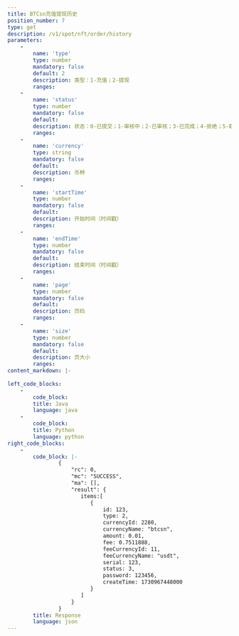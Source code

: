 ```yaml
---
title: BTCsn充值提现历史
position_number: 7
type: get
description: /v1/spot/nft/order/history
parameters:
    -
        name: 'type'
        type: number
        mandatory: false
        default: 2
        description: 类型：1-充值；2-提现
        ranges:
    -
        name: 'status'
        type: number
        mandatory: false
        default:
        description: 状态：0-已提交；1-审核中；2-已审核；3-已完成；4-拒绝；5-取消
        ranges:
    -
        name: 'currency'
        type: string
        mandatory: false
        default:
        description: 币种
        ranges: 
    -
        name: 'startTime'
        type: number
        mandatory: false
        default:
        description: 开始时间（时间戳）
        ranges:
    -
        name: 'endTime'
        type: number
        mandatory: false
        default:
        description: 结束时间（时间戳）
        ranges:
    -
        name: 'page'
        type: number
        mandatory: false
        default:
        description: 页码
        ranges:
    -
        name: 'size'
        type: number
        mandatory: false
        default:
        description: 页大小
        ranges:
content_markdown: |-
                
left_code_blocks:
    -
        code_block:
        title: Java
        language: java
    -
        code_block:
        title: Python
        language: python
right_code_blocks:
    -
        code_block: |-
                {
                    "rc": 0,
                    "mc": "SUCCESS",
                    "ma": [],
                    "result": {   
                       items:[
                          {
                              id: 123,
                              type: 2,
                              currencyId: 2280,
                              currencyName: "btcsn",
                              amount: 0.01,
                              fee: 0.7511888,
                              feeCurrencyId: 11, 
                              feeCurrencyName: "usdt",
                              serial: 123,
                              status: 3,
                              password: 123456,
                              createTime: 1730967448000
                          }
                       ]
                    }
                }
        title: Response
        language: json    
---
```

